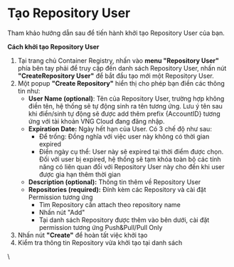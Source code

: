 # Tạo Repository User

Tham khảo hướng dẫn sau để tiến hành khởi tạo Repository User của bạn.

**Cách khởi tạo Repository User**

1. Tại trang chủ Container Registry, nhấn vào **menu "Repository User"** phía bên tay phải để truy cập đến danh sách Repository User, nhấn nút **"CreateRepository User"** để bắt đầu tạo mới một Repository User.
2. Một popup **"Create Repository"** hiển thị cho phép bạn điền các thông tin như:
   * **User Name (optional)**: Tên của Repository User, trường hợp không điền tên, hệ thống sẽ tự động sinh ra tên tương ứng. Lưu ý tên sau khi điền/sinh tự động sẽ được add thêm prefix {AccountID} tương ứng với tài khoản VNG Cloud đang đăng nhập.
   * **Expiration Date:** Ngày hết hạn của User. Có 3 chế độ như sau:
     * Để trống: Đồng nghĩa với việc user này không có thời gian expired
     * Điền ngày cụ thể: User này sẽ expired tại thời điểm được chọn. Đối với user bị expired, hệ thống sẽ tạm khóa toàn bộ các tính năng có liên quan đối với Repository User này cho đến khi user được gia hạn thêm thời gian
   * **Description (optional):** Thông tin thêm về Repository User
   * **Repositories (required):** Đính kèm các Repository và cài đặt Permission tương ứng
     * Tìm Repository cần attach theo repository name
     * Nhấn nút "Add"
     * Tại danh sách Repository được thêm vào bên dưới, cài đặt permission tương ứng Push\&Pull/Pull Only
3. Nhấn nút **"Create"** để hoàn tất việc khởi tạo
4. Kiểm tra thông tin Repository vừa khởi tạo tại danh sách

\

